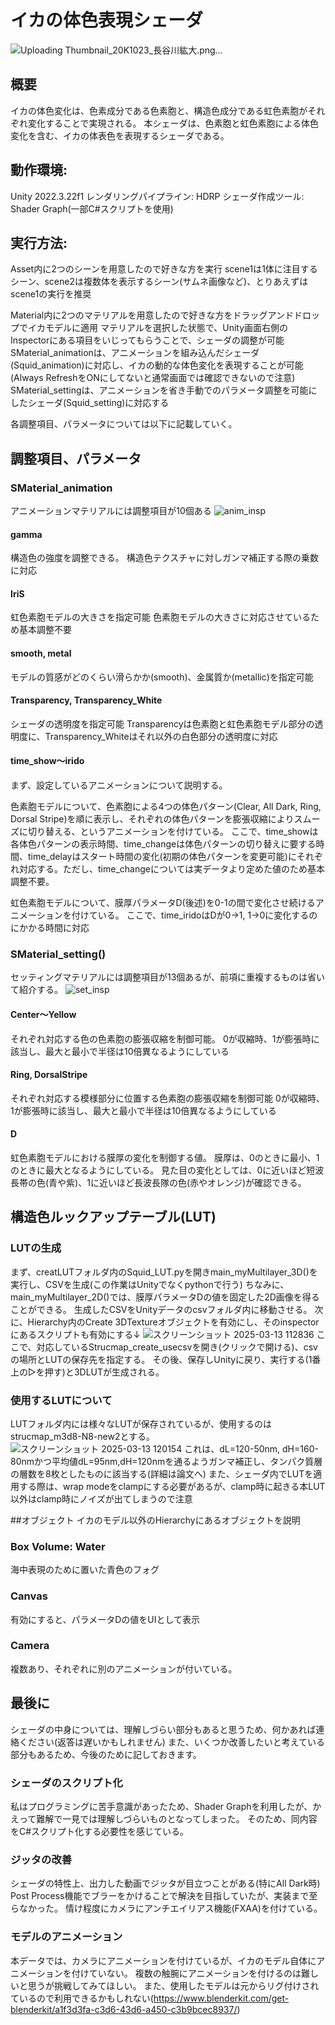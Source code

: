 # イカの体色表現シェーダ
![Uploading Thumbnail_20K1023_長谷川紘大.png…]()

## 概要
イカの体色変化は、色素成分である色素胞と、構造色成分である虹色素胞がそれぞれ変化することで実現される。
本シェーダは、色素胞と虹色素胞による体色変化を含む、イカの体表色を表現するシェーダである。

## 動作環境:
Unity 2022.3.22f1
レンダリングパイプライン: HDRP
シェーダ作成ツール: Shader Graph(一部C#スクリプトを使用)

## 実行方法:
Asset内に2つのシーンを用意したので好きな方を実行
scene1は1体に注目するシーン、scene2は複数体を表示するシーン(サムネ画像など)、とりあえずはscene1の実行を推奨

Material内に2つのマテリアルを用意したので好きな方をドラッグアンドドロップでイカモデルに適用
マテリアルを選択した状態で、Unity画面右側のInspectorにある項目をいじってもらうことで、シェーダの調整が可能
SMaterial_animationは、アニメーションを組み込んだシェーダ(Squid_animation)に対応し、イカの動的な体色変化を表現することが可能(Always RefreshをONにしてないと通常画面では確認できないので注意)
SMaterial_settingは、アニメーションを省き手動でのパラメータ調整を可能にしたシェーダ(Squid_setting)に対応する

各調整項目、パラメータについては以下に記載していく。

## 調整項目、パラメータ
### SMaterial_animation
 アニメーションマテリアルには調整項目が10個ある
![anim_insp](https://github.com/user-attachments/assets/6b89e99b-4023-4838-8f32-2ba8614cf669)


#### gamma
構造色の強度を調整できる。
構造色テクスチャに対しガンマ補正する際の乗数に対応
#### IriS
虹色素胞モデルの大きさを指定可能
色素胞モデルの大きさに対応させているため基本調整不要
#### smooth, metal
モデルの質感がどのくらい滑らかか(smooth)、金属質か(metallic)を指定可能
#### Transparency, Transparency_White
シェーダの透明度を指定可能
Transparencyは色素胞と虹色素胞モデル部分の透明度に、Transparency_Whiteはそれ以外の白色部分の透明度に対応
#### time_show～irido
まず、設定しているアニメーションについて説明する。

色素胞モデルについて、色素胞による4つの体色パターン(Clear, All Dark, Ring, Dorsal Stripe)を順に表示し、それぞれの体色パターンを膨張収縮によりスムーズに切り替える、というアニメーションを付けている。
ここで、time_showは各体色パターンの表示時間、time_changeは体色パターンの切り替えに要する時間、time_delayはスタート時間の変化(初期の体色パターンを変更可能)にそれぞれ対応する。ただし、time_changeについては実データより定めた値のため基本調整不要。

虹色素胞モデルについて、膜厚パラメータD(後述)を0-1の間で変化させ続けるアニメーションを付けている。
ここで、time_iridoはDが0→1, 1→0に変化するのにかかる時間に対応

### SMaterial_setting()
 セッティングマテリアルには調整項目が13個あるが、前項に重複するものは省いて紹介する。
![set_insp](https://github.com/user-attachments/assets/e0628276-dcfd-4b37-b199-c24f34158ebe)

#### Center～Yellow
それぞれ対応する色の色素胞の膨張収縮を制御可能。
0が収縮時、1が膨張時に該当し、最大と最小で半径は10倍異なるようにしている
#### Ring, DorsalStripe
それぞれ対応する模様部分に位置する色素胞の膨張収縮を制御可能
0が収縮時、1が膨張時に該当し、最大と最小で半径は10倍異なるようにしている
#### D
虹色素胞モデルにおける膜厚の変化を制御する値。
膜厚は、0のときに最小、1のときに最大となるようにしている。
見た目の変化としては、0に近いほど短波長帯の色(青や紫)、1に近いほど長波長隊の色(赤やオレンジ)が確認できる。

## 構造色ルックアップテーブル(LUT)
### LUTの生成
まず、creatLUTフォルダ内のSquid_LUT.pyを開きmain_myMultilayer_3D()を実行し、CSVを生成(この作業はUnityでなくpythonで行う)
ちなみに、main_myMultilayer_2D()では、膜厚パラメータDの値を固定した2D画像を得ることができる。
生成したCSVをUnityデータのcsvフォルダ内に移動させる。
 次に、Hierarchy内のCreate 3DTextureオブジェクトを有効にし、そのinspectorにあるスクリプトも有効にする↓
![スクリーンショット 2025-03-13 112836](https://github.com/user-attachments/assets/279e95c6-2a67-489e-8e25-93ca7a28fcc2)
ここで、対応しているStrucmap_create_usecsvを開き(クリックで開ける)、csvの場所とLUTの保存先を指定する。
その後、保存しUnityに戻り、実行する(1番上の▷を押す)と3DLUTが生成される。

### 使用するLUTについて
 LUTフォルダ内には様々なLUTが保存されているが、使用するのはstrucmap_m3d8-N8-new2とする。
 ![スクリーンショット 2025-03-13 120154](https://github.com/user-attachments/assets/bd5583a8-b73f-4590-8d03-20d567074be5)
これは、dL=120-50nm, dH=160-80nmかつ平均値dL=95nm,dH=120nmを通るようガンマ補正し、タンパク質層の層数を8枚としたものに該当する(詳細は論文へ)
また、シェーダ内でLUTを適用する際は、wrap modeをclampにする必要があるが、clamp時に起きる本LUT以外はclamp時にノイズが出てしまうので注意

##オブジェクト
イカのモデル以外のHierarchyにあるオブジェクトを説明

### Box Volume: Water
海中表現のために置いた青色のフォグ
### Canvas
有効にすると、パラメータDの値をUIとして表示
### Camera
複数あり、それぞれに別のアニメーションが付いている。

## 最後に
シェーダの中身については、理解しづらい部分もあると思うため、何かあれば連絡ください(返答は遅いかもしれません)
また、いくつか改善したいと考えている部分もあるため、今後のために記しておきます。
### シェーダのスクリプト化
私はプログラミングに苦手意識があったため、Shader Graphを利用したが、かえって難解で一見では理解しづらいものとなってしまった。
そのため、同内容をC#スクリプト化する必要性を感じている。

### ジッタの改善
シェーダの特性上、出力した動画でジッタが目立つことがある(特にAll Dark時)
Post Process機能でブラーをかけることで解決を目指していたが、実装まで至らなかった。
情け程度にカメラにアンチエイリアス機能(FXAA)を付けている。

### モデルのアニメーション
本データでは、カメラにアニメーションを付けているが、イカのモデル自体にアニメーションを付けていない。
複数の触腕にアニメーションを付けるのは難しいと思うが挑戦してみてほしい。
また、使用したモデルは元からリグ付けされているので利用できるかもしれない(https://www.blenderkit.com/get-blenderkit/a1f3d3fa-c3d6-43d6-a450-c3b9bcec8937/)
